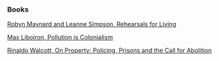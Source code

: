 ### Books

[Robyn Maynard and Leanne Simpson, Rehearsals for Living](https://www.penguinrandomhouse.ca/books/675719/rehearsals-for-living-by-robyn-maynard-and-leanne-betasamosake-simpson/9781039000650)

[Max Liboiron, Pollution is Colonialism](https://www.dukeupress.edu/pollution-is-colonialism)

[Rinaldo Walcott, On Property: Policing, Prisons and the Call for Abolition](https://www.akpress.org/on-property.html)